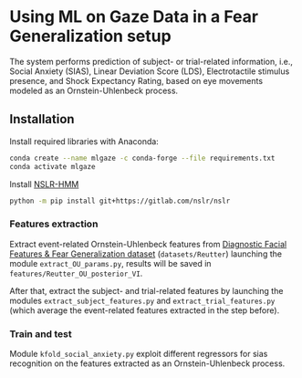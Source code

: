 # Using ML on Gaze Data in a Fear Generalization setup

The system performs prediction of subject- or trial-related information, i.e., Social Anxiety (SIAS), Linear Deviation Score (LDS), Electrotactile stimulus presence, and Shock Expectancy Rating, based on eye movements modeled as an Ornstein-Uhlenbeck process.

## Installation

Install required libraries with Anaconda:

```bash
conda create --name mlgaze -c conda-forge --file requirements.txt
conda activate mlgaze
```
Install [NSLR-HMM](https://gitlab.com/nslr/nslr-hmm)

```bash
python -m pip install git+https://gitlab.com/nslr/nslr
```

### Features extraction
Extract event-related Ornstein-Uhlenbeck features from [Diagnostic Facial Features & Fear Generalization dataset](https://osf.io/4gz7f/) (`datasets/Reutter`) launching the module `extract_OU_params.py`, results will be saved in `features/Reutter_OU_posterior_VI`.

After that, extract the subject- and trial-related features by launching the modules `extract_subject_features.py` and `extract_trial_features.py` (which average the event-related features extracted in the step before).


### Train and test
Module `kfold_social_anxiety.py` exploit different regressors for sias recognition on the features extracted as an Ornstein-Uhlenbeck process.
